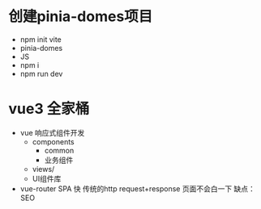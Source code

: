 # 创建pinia-domes项目
- npm init vite
- pinia-domes
- JS
- npm i
- npm run dev

# vue3 全家桶
- vue 响应式组件开发
    - components
        - common
        - 业务组件
    - views/
    - UI组件库
- vue-router
    SPA 快 传统的http request+response
    页面不会白一下
    缺点：SEO